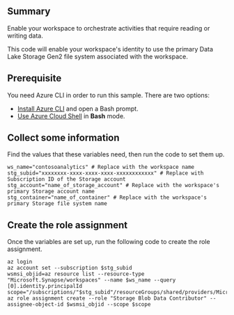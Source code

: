 ## Summary

Enable your workspace to orchestrate activities that require reading or writing data.

This code will enable your workspace's identity to use the primary Data Lake Storage Gen2 file system associated with the workspace.

## Prerequisite

You need Azure CLI in order to run this sample. There are two options:
* [Install Azure CLI](https://docs.microsoft.com/en-us/cli/azure/install-azure-cli?view=azure-cli-latest) and open a Bash prompt.
* [Use Azure Cloud Shell](https://shell.azure.com/) in **Bash** mode.

## Collect some information

Find the values that these variables need, then run the code to set them up.

```
ws_name="contosoanalytics" # Replace with the workspace name
stg_subid="xxxxxxxx-xxxx-xxxx-xxxx-xxxxxxxxxxxx" # Replace with Subscription ID of the Storage account
stg_account="name_of_storage_account" # Replace with the workspace's primary Storage account name
stg_container="name_of_container" # Replace with the workspace's primary Storage file system name
```

## Create the role assignment

Once the variables are set up, run the following code to create the role assignment.

```
az login
az account set --subscription $stg_subid
wsmsi_objid=az resource list --resource-type "Microsoft.Synapse/workspaces" --name $ws_name --query [0].identity.principalId
scope="/subscriptions/"$stg_subid"/resourceGroups/shared/providers/Microsoft.Storage/storageAccounts/"$stg_account"/blobServices/default/containers/"$stg_container
az role assignment create --role "Storage Blob Data Contributor" --assignee-object-id $wsmsi_objid --scope $scope
```

